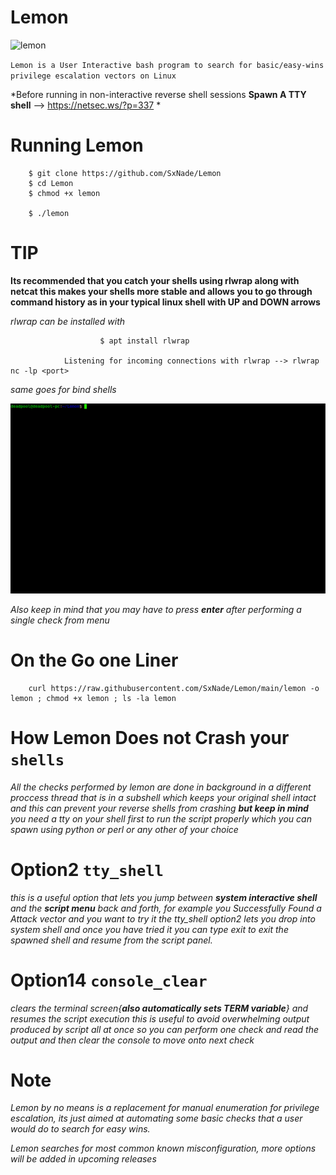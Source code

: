 # Lemon

![lemon](https://i.pinimg.com/originals/77/fd/43/77fd43ae375e3630e6d0502844f25ee2.png)

`Lemon is a User Interactive bash program to search for basic/easy-wins privilege escalation vectors on Linux` 

*Before running in non-interactive reverse shell sessions **Spawn A TTY shell** --> https://netsec.ws/?p=337 * 

# Running Lemon

        $ git clone https://github.com/SxNade/Lemon
        $ cd Lemon
        $ chmod +x lemon
        
        $ ./lemon

# TIP

**Its recommended that you catch your shells using rlwrap along with netcat this makes your shells more stable and allows you to go through command history as in your typical linux shell with UP and DOWN arrows**

*rlwrap can be installed with*
                
                        $ apt install rlwrap
                        
                Listening for incoming connections with rlwrap --> rlwrap nc -lp <port>

*same goes for bind shells*

![lemon](https://github.com/SxNade/Lemon/blob/main/lemon.gif)

*Also keep in mind that you may have to press **enter** after performing a single check from menu*

# On the Go one Liner

        curl https://raw.githubusercontent.com/SxNade/Lemon/main/lemon -o lemon ; chmod +x lemon ; ls -la lemon


# How Lemon Does not Crash your `shells`

*All the checks performed by lemon are done in background in a different proccess thread that is in a subshell which keeps your original shell intact and this can prevent your reverse shells from crashing **but keep in mind** you need a tty on your shell first to run the script properly which you can spawn using python or perl or any other of your choice*

# Option2 `tty_shell`

*this is a useful option that lets you jump between **system interactive shell** and the **script menu** back and forth, for example you Successfully Found a Attack vector and you want to try it the tty_shell option2 lets you drop into system shell and once you have tried it you can  type exit to exit the spawned shell and resume from the script panel.* 

# Option14 `console_clear`

*clears the terminal screen{**also automatically sets TERM variable**} and resumes the script execution this is useful to avoid overwhelming output produced by script all at once so you can perform one check and read the output and then clear the console to move onto next check* 


# Note

*Lemon by no means is a replacement for manual enumeration for privilege escalation, its just aimed at automating some basic checks that a user would do to search for easy wins.*

*Lemon searches for most common known misconfiguration, more options will be added in upcoming releases*
